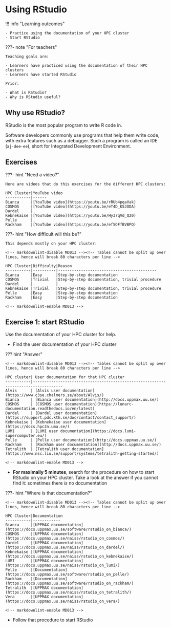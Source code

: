 # Using RStudio

!!! info "Learning outcomes"

    - Practice using the documentation of your HPC cluster
    - Start RStudio

???- note "For teachers"

    Teaching goals are:

    - Learners have practiced using the documentation of their HPC clusters
    - Learners have started RStudio

    Prior:

    - What is RStudio?
    - Why is RStudio useful?


## Why use RStudio?

RStudio is the most popular program to write R code in.

Software developers commonly use programs that help them write
code, with extra features such as a debugger.
Such a program is called an IDE (`aj-dee-ee`),
short for Integrated Development Environment.

## Exercises

???- hint "Need a video?"

    Here are videos that do this exercises for the different HPC clusters:

    HPC Cluster|YouTube video
    -----------|------
    Bianca     |[YouTube video](https://youtu.be/rRUb4pqaVak)
    COSMOS     |[YouTube video](https://youtu.be/eT4D_K5JODA)
    Dardel     |.
    Kebnekaise |[YouTube video](https://youtu.be/Hy37qVd_Q20)
    Pelle      |.
    Rackham    |[YouTube video](https://youtu.be/efSOFfBVBPQ)

???- hint "How difficult will this be?"

    This depends mostly on your HPC cluster:

    <!-- markdownlint-disable MD013 --><!-- Tables cannot be split up over lines, hence will break 80 characters per line -->

    HPC Cluster|Difficulty|Reason
    -----------|----------|-------------------------------------------
    Bianca     |Easy      |Step-by-step documentation
    COSMOS     |Trivial   |Step-by-step documentation, trivial procedure
    Dardel     |.         |.
    Kebnekaise |Trivial   |Step-by-step documentation, trivial procedure
    Pelle      |Easy      |Step-by-step documentation
    Rackham    |Easy      |Step-by-step documentation

    <!-- markdownlint-enable MD013 -->

## Exercise 1: start RStudio

Use the documentation of your HPC cluster for help.

- Find the user documentation of your HPC cluster

??? hint "Answer"

    <!-- markdownlint-disable MD013 --><!-- Tables cannot be split up over lines, hence will break 80 characters per line -->

    HPC cluster| User documentation for that HPC cluster
    -----------|-----------------------------------------------------------------------------------
    Alvis      | [Alvis user documentation](https://www.c3se.chalmers.se/about/Alvis/)
    Bianca     | [Bianca user documentation](http://docs.uppmax.uu.se/)
    COSMOS     | [COSMOS user documentation](https://lunarc-documentation.readthedocs.io/en/latest)
    Dardel     | [Dardel user documentation](https://support.pdc.kth.se/doc/contact/contact_support/)
    Kebnekaise | [Kebnekaise user documentation](https://docs.hpc2n.umu.se/)
    LUMI       | [LUMI user documentation](https://docs.lumi-supercomputer.eu/)
    Pelle      | [Pelle user documentation](http://docs.uppmax.uu.se/)
    Rackham    | [Rackham user documentation](http://docs.uppmax.uu.se/)
    Tetralith  | [Tetralith user documentation](https://www.nsc.liu.se/support/systems/tetralith-getting-started/)

    <!-- markdownlint-enable MD013 -->

- **For maximally 5 minutes**, search for the procedure on how to start
  RStudio on your HPC cluster. Take a look at the answer if you
  cannot find it: sometimes there *is* no documentation

???- hint "Where is that documentation?"

    <!-- markdownlint-disable MD013 --><!-- Tables cannot be split up over lines, hence will break 80 characters per line -->

    HPC Cluster|Documentation
    -----------|------------
    Bianca     |[UPPMAX documentation](https://docs.uppmax.uu.se/software/rstudio_on_bianca/)
    COSMOS     |[UPPMAX documentation](https://docs.uppmax.uu.se/naiss/rstudio_on_cosmos/)
    Dardel     |[UPPMAX documentation](https://docs.uppmax.uu.se/naiss/rstudio_on_dardel/)
    Kebnekaise |[UPPMAX documentation](https://docs.uppmax.uu.se/naiss/rstudio_on_kebnekaise/)
    LUMI       |[UPPMAX documentation](https://docs.uppmax.uu.se/naiss/rstudio_on_lumi/)
    Pelle      |[Documentation](https://docs.uppmax.uu.se/software/rstudio_on_pelle/)
    Rackham    |[Documentation](https://docs.uppmax.uu.se/software/rstudio_on_rackham/)
    Tetralith  |[UPPMAX documentation](https://docs.uppmax.uu.se/naiss/rstudio_on_tetralith/)
    Vera       |[UPPMAX documentation](https://docs.uppmax.uu.se/naiss/rstudio_on_vera/)

    <!-- markdownlint-enable MD013 -->

- Follow that procedure to start RStudio


<!--

.. warning::

   Using RStudio differs between different HPC clusters.

- We also recommend ThinLinc!

On UPPMAX
----------

There is a system installed version, available via the "rstudio" command (you
will get RStudio/1.1.423).

However, we recommend you to use a RStudio module.

.. warning::

   We recommend ThinLinc because the graphics is more effective there!

   **Using ThinLinc**

- ThinLinc app: ``<user>@rackham-gui.uppmax.uu.se``
- ThinLinc in web browser: ``https://rackham-gui.uppmax.uu.se``   This requires 2FA!

- Choose Xfce as the desktop environment (faster)
- start a command line window


   **Using terminal**

- Remember to have X11 installed!
- On Mac

    - install XQuartz

- On Windows

    - Use MobaXterm or


Check for RStudio versions
..........................

Check all available  versions with:

.. code-block:: console

   $ module avail RStudio

.. admonition:: Output at UPPMAX as of March 10 2024
   :class: dropdown

       .. code-block::  console

          [bjornc@rackham5 ~]$ ml av RStudio

          ------------------------------------- /sw/mf/rackham/applications -------------------------------------
             RStudio/1.0.136    RStudio/1.1.423     RStudio/2022.02.0-443    RStudio/2023.06.0-421
             RStudio/1.0.143    RStudio/1.1.463     RStudio/2022.02.3-492    RStudio/2023.06.2-561
             RStudio/1.0.153    RStudio/1.4.1106    RStudio/2022.07.1-554    RStudio/2023.12.1-402 (D)

            Where:
             D:  Default Module

          Use "module spider" to find all possible modules and extensions.
          Use "module keyword key1 key2 ..." to search for all possible modules matching any of the "keys".

- load R_packages
- module load RStudio
- run ``rstudio &`` from the command line, and wait

    - it might take 5-10 minutes for RStudio to start, especially if you loaded R_packages as well, but once it starts, there should be no further delays
    - do *not* start RStudio through the graphical menu system in ThinLinc, this will not have access to loaded modules.
    - if it takes a long time and might be due to that you have saved a lot of workspace

Example:

.. demo::

   .. code:: console

      module load R/4.1.1
      module load RStudio/2023.12.1-402
      rstudio &


   If you're going to run heavier computations within RStudio then you have to remember that you need to do it inside an interactive session on one of the computation nodes, and not on a login node. But if you mostly want to use it as a pretty code editor then you can run it on the login node as well.

   To use RStudio on a compute node, start by asking SLURM for an interactive allocation (within the ThinLink session). E.g.


   .. code:: console

      interactive -A naiss2023-22-44 -p devcore -n 4 -t 10:00


On Bianca
''''''''''

When logging onto Bianca, you are placed on a login node, which nowadays has 2 CPU and a few GB of RAM. This is sufficient for doing some light-weight calculations, but interactive sessions and batch jobs provide access to much more resources and should be requested via the SLURM system.

The desktop client version of ThinLinc does not work for Bianca. Instead you run and login to ThinLinc in the browser:

- <https://bianca.uppmax.uu.se>

On HPC2N
--------

RStudio also exists on Kebnekaise but is only installed on the ThinLinc login nodes and not on the compute nodes (and also not on the regular login nodes accessible with SSH).
Thus, RStudio should only be used for development and very light analysis, since there is no way to submit a job to the compute nodes.

Login to ThinLinc desktop application by providing the following

- server: kebnekaise-tl.hpc2n.umu.se
- username
- password

Alternatively, you can use ThinLinc in the browser: <https://kebnekaise-tl.hpc2n.umu.se:300/>

When in ThinLinc, you can start RStudio either from the menu (version 4.0.4) or from the command line. If you start it from the command line you first need to load R and its prerequisites, but you can pick between several versions this way.


At LUNARC
----------

There are two ways to run RStudio at LUNARC: ThinLinc with Desktop On Demand and through SSH -X.

ThinLinc, DesktopOnDemand
.........................

At LUNARC the recommended way to run RStudio is in Thinlinc with Desktop On Demand. All available versions are in the Applications menu under ``Applications-R``.

.. figure:: ../../img/Cosmos-AppMenu-RStudio.png
   :width: 350
   :align: center


There is a regular version and a "(CPU)" version for each release.

- Regular versions run an Intel 32-core node with a GPU partition, but the wall time limit is 48 hours.
- CPU versions run on an AMD 48-core CPU-only node, and allows users to set a wall time of up to 168 hours (7 days), at the cost of reduced graphical support.

There is no need to pre-load any modules before starting RStudio from the Desktop On Demand ``Applications-R menu``.

If you run from the command line, you will need to load R/4.4.1 (check prerequisite versions of GCC and OpenMPI with ``ml spider R/4.4.1``) and one of the RStudio modules above. Please only launch RStudio from one of the Desktop On Demand terminals, not the front-end terminal in the ``Favorites`` menu.

.. admonition:: ``ml avail`` output at LUNARC as of October 21 2024
   :class: dropdown

       .. code-block::  console

          [<user>@cosmos2 /]$ ml avail RStudio

          --------------------- /sw/easybuild_milan/modules/all/Core ---------------------
               rstudio/2024.04.0-735    rstudio/2024.04.2-764 (D)

           Where:
            D:  Default Module

          If the avail list is too long consider trying:

          "module --default avail" or "ml -d av" to just list the default modules.
          "module overview" or "ml ov" to display the number of modules for each name.

          Use "module spider" to find all possible modules and extensions.
          Use "module keyword key1 key2 ..." to search for all possible modules matching
          any of the "keys".

SSH -X
......

1. Login with SSH -X:

.. code-block:: console

   $ ssh -X <username>@cosmos.lunarc.lu.se
   (<username>@cosmos.lunarc.lu.se) Password:
   (<username>@cosmos.lunarc.lu.se) Enter your Pocket Pass OTP:

2. Load the RStudio module. It can be loaded directly (use ``ml spider rstudio`` to find versions):

.. code-block:: console

   $ ml rstudio/2024.04.2-764

3. Start RStudio:

.. code-block:: console

   $ rstudio

4. After a little while it starts:

.. figure:: ../../img/rstudio-cosmos.png
      :width: 500

At NSC
------

RStudio is installed as a module on Tetralith at NSC. You can either use it by logging with ThinLinc or with SSH -X.

ThinLinc
........

1. Login to ThinLinc desktop application by providing the following

- server: tetralith.nsc.liu.se
- username
- password

Then provide the verification code when prompted.

2. Start a terminal: Click the icon at the bottom (#2) or open with "Applications" -> "System" -> "Xfce Terminal"

3. Find a suitable version of RStudio with "module spider RStudio". The options are currently:

   - RStudio/2023.06.2+561
   - RStudio/2023.09.1+494

4. The RStudio module can be loaded directly:

.. code-block:: console

   module load RStudio/2023.09.1+494

5. Start RStudio

   .. code-block:: console

      [x_birbr@tetralith1 ~]$ rstudio

   or, if there are problems, use

   .. code-block:: console

      rstudio --use-gl=angle

SSH -X
......

1. Login to Tetralith with

.. code-block:: console

   SSH -X <username>@tetralith.nsc.liu.se

Then give password and then verification code when prompted.

2. Find a suitable version of RStudio with "module spider RStudio". The options are currently:

   - RStudio/2023.06.2+561
   - RStudio/2023.09.1+494

3. The RStudio module can be loaded directly:

.. code-block:: console

   module load RStudio/2023.09.1+494

4. Start RStudio

   .. code-block:: console

      [x_birbr@tetralith1 ~]$ rstudio

   or, if there are problems, use

   .. code-block:: console

      rstudio --use-gl=angle

On PDC
------

RStudio is installed on Dardel at PDC. You can use it by logging in with ThinLinc and start it with the gfxlauncher. RStudio is NOT available through regular SSH -X.

1. Login to ThinLinc desktop application by providing the following

- server: dardel-vnc.pdc.kth.se
- username
- key (private)

Then provide the code for the SSH key if/when prompted.

NOTE: if it instead lists password, change it to SSH keys for authentication ("Options" -> "Security" -> "Authentication method" and change to "Public key")

2. In the menu, choose "Applications" -> "PDC Data Analysis" -> "RStudio-R4.4.0"

The gfx-launcher will be shown, and you can choose project id, number of cores, etc.

.. figure:: ../../img/gfx-launcher-studio-dardel.png
      :width: 500

3. Click "start" when you have picked the settings.

4. After some time the job starts and RStudio is opened.

.. figure:: ../../img/rstudio-dardel.png
      :width: 500
-->
